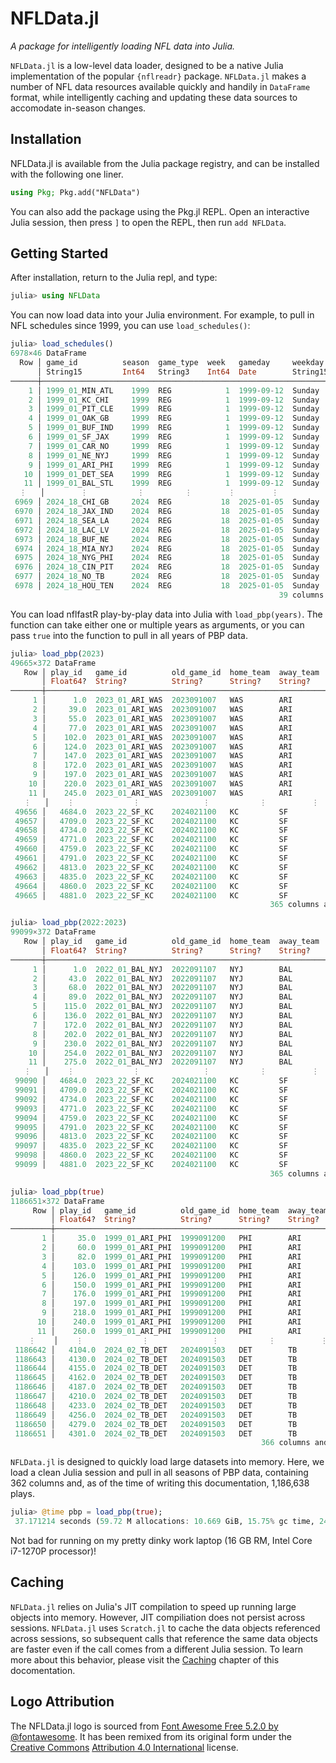# NFLData.jl

*A package for intelligently loading NFL data into Julia.*

`NFLData.jl` is a low-level data loader, designed to be a native Julia implementation of the popular `{nflreadr}` package. `NFLData.jl` makes a number of NFL data resources available quickly and handily in `DataFrame` format, while intelligently caching and updating these data sources to accomodate in-season changes.

## Installation

NFLData.jl is available from the Julia package registry, and can be installed with the following one liner.

```julia
using Pkg; Pkg.add("NFLData")
```
You can also add the package using the Pkg.jl REPL. Open an interactive Julia session, then press `]` to open the REPL, then run `add NFLData`.

## Getting Started

After installation, return to the Julia repl, and type:

```julia
julia> using NFLData
```

You can now load data into your Julia environment. For example, to pull in NFL schedules since 1999, you can use `load_schedules()`:

```julia
julia> load_schedules()
6978×46 DataFrame
  Row │ game_id          season  game_type  week   gameday     weekday   gametime  away_te ⋯
      │ String15         Int64   String3    Int64  Date        String15  Time      String3 ⋯
──────┼─────────────────────────────────────────────────────────────────────────────────────
    1 │ 1999_01_MIN_ATL    1999  REG            1  1999-09-12  Sunday    missing   MIN     ⋯
    2 │ 1999_01_KC_CHI     1999  REG            1  1999-09-12  Sunday    missing   KC
    3 │ 1999_01_PIT_CLE    1999  REG            1  1999-09-12  Sunday    missing   PIT
    4 │ 1999_01_OAK_GB     1999  REG            1  1999-09-12  Sunday    missing   OAK
    5 │ 1999_01_BUF_IND    1999  REG            1  1999-09-12  Sunday    missing   BUF     ⋯
    6 │ 1999_01_SF_JAX     1999  REG            1  1999-09-12  Sunday    missing   SF
    7 │ 1999_01_CAR_NO     1999  REG            1  1999-09-12  Sunday    missing   CAR
    8 │ 1999_01_NE_NYJ     1999  REG            1  1999-09-12  Sunday    missing   NE
    9 │ 1999_01_ARI_PHI    1999  REG            1  1999-09-12  Sunday    missing   ARI     ⋯
   10 │ 1999_01_DET_SEA    1999  REG            1  1999-09-12  Sunday    missing   DET
   11 │ 1999_01_BAL_STL    1999  REG            1  1999-09-12  Sunday    missing   BAL
  ⋮   │        ⋮           ⋮         ⋮        ⋮        ⋮          ⋮         ⋮          ⋮   ⋱
 6969 │ 2024_18_CHI_GB     2024  REG           18  2025-01-05  Sunday    13:00:00  CHI
 6970 │ 2024_18_JAX_IND    2024  REG           18  2025-01-05  Sunday    13:00:00  JAX     ⋯
 6971 │ 2024_18_SEA_LA     2024  REG           18  2025-01-05  Sunday    13:00:00  SEA
 6972 │ 2024_18_LAC_LV     2024  REG           18  2025-01-05  Sunday    13:00:00  LAC
 6973 │ 2024_18_BUF_NE     2024  REG           18  2025-01-05  Sunday    13:00:00  BUF
 6974 │ 2024_18_MIA_NYJ    2024  REG           18  2025-01-05  Sunday    13:00:00  MIA     ⋯
 6975 │ 2024_18_NYG_PHI    2024  REG           18  2025-01-05  Sunday    13:00:00  NYG
 6976 │ 2024_18_CIN_PIT    2024  REG           18  2025-01-05  Sunday    13:00:00  CIN
 6977 │ 2024_18_NO_TB      2024  REG           18  2025-01-05  Sunday    13:00:00  NO
 6978 │ 2024_18_HOU_TEN    2024  REG           18  2025-01-05  Sunday    13:00:00  HOU     ⋯
                                                            39 columns and 6957 rows omitted
```

You can load nflfastR play-by-play data into Julia with `load_pbp(years)`. The function can take either one or multiple years as arguments, or you can pass `true` into the function to pull in all years of PBP data.

```julia
julia> load_pbp(2023)
49665×372 DataFrame
   Row │ play_id   game_id          old_game_id  home_team  away_team  season_type  week   ⋯
       │ Float64?  String?          String?      String?    String?    String?      Int32? ⋯
───────┼────────────────────────────────────────────────────────────────────────────────────
     1 │      1.0  2023_01_ARI_WAS  2023091007   WAS        ARI        REG               1 ⋯
     2 │     39.0  2023_01_ARI_WAS  2023091007   WAS        ARI        REG               1
     3 │     55.0  2023_01_ARI_WAS  2023091007   WAS        ARI        REG               1
     4 │     77.0  2023_01_ARI_WAS  2023091007   WAS        ARI        REG               1
     5 │    102.0  2023_01_ARI_WAS  2023091007   WAS        ARI        REG               1 ⋯
     6 │    124.0  2023_01_ARI_WAS  2023091007   WAS        ARI        REG               1
     7 │    147.0  2023_01_ARI_WAS  2023091007   WAS        ARI        REG               1
     8 │    172.0  2023_01_ARI_WAS  2023091007   WAS        ARI        REG               1
     9 │    197.0  2023_01_ARI_WAS  2023091007   WAS        ARI        REG               1 ⋯
    10 │    220.0  2023_01_ARI_WAS  2023091007   WAS        ARI        REG               1
    11 │    245.0  2023_01_ARI_WAS  2023091007   WAS        ARI        REG               1
   ⋮   │    ⋮             ⋮              ⋮           ⋮          ⋮           ⋮         ⋮    ⋱
 49656 │   4684.0  2023_22_SF_KC    2024021100   KC         SF         POST             22
 49657 │   4709.0  2023_22_SF_KC    2024021100   KC         SF         POST             22 ⋯
 49658 │   4734.0  2023_22_SF_KC    2024021100   KC         SF         POST             22
 49659 │   4771.0  2023_22_SF_KC    2024021100   KC         SF         POST             22
 49660 │   4759.0  2023_22_SF_KC    2024021100   KC         SF         POST             22
 49661 │   4791.0  2023_22_SF_KC    2024021100   KC         SF         POST             22 ⋯
 49662 │   4813.0  2023_22_SF_KC    2024021100   KC         SF         POST             22
 49663 │   4835.0  2023_22_SF_KC    2024021100   KC         SF         POST             22
 49664 │   4860.0  2023_22_SF_KC    2024021100   KC         SF         POST             22
 49665 │   4881.0  2023_22_SF_KC    2024021100   KC         SF         POST             22 ⋯
                                                          365 columns and 49644 rows omitted

julia> load_pbp(2022:2023)
99099×372 DataFrame
   Row │ play_id   game_id          old_game_id  home_team  away_team  season_type  week   ⋯
       │ Float64?  String?          String?      String?    String?    String?      Int32? ⋯
───────┼────────────────────────────────────────────────────────────────────────────────────
     1 │      1.0  2022_01_BAL_NYJ  2022091107   NYJ        BAL        REG               1 ⋯
     2 │     43.0  2022_01_BAL_NYJ  2022091107   NYJ        BAL        REG               1
     3 │     68.0  2022_01_BAL_NYJ  2022091107   NYJ        BAL        REG               1
     4 │     89.0  2022_01_BAL_NYJ  2022091107   NYJ        BAL        REG               1
     5 │    115.0  2022_01_BAL_NYJ  2022091107   NYJ        BAL        REG               1 ⋯
     6 │    136.0  2022_01_BAL_NYJ  2022091107   NYJ        BAL        REG               1
     7 │    172.0  2022_01_BAL_NYJ  2022091107   NYJ        BAL        REG               1
     8 │    202.0  2022_01_BAL_NYJ  2022091107   NYJ        BAL        REG               1
     9 │    230.0  2022_01_BAL_NYJ  2022091107   NYJ        BAL        REG               1 ⋯
    10 │    254.0  2022_01_BAL_NYJ  2022091107   NYJ        BAL        REG               1
    11 │    275.0  2022_01_BAL_NYJ  2022091107   NYJ        BAL        REG               1
   ⋮   │    ⋮             ⋮              ⋮           ⋮          ⋮           ⋮         ⋮    ⋱
 99090 │   4684.0  2023_22_SF_KC    2024021100   KC         SF         POST             22
 99091 │   4709.0  2023_22_SF_KC    2024021100   KC         SF         POST             22 ⋯
 99092 │   4734.0  2023_22_SF_KC    2024021100   KC         SF         POST             22
 99093 │   4771.0  2023_22_SF_KC    2024021100   KC         SF         POST             22
 99094 │   4759.0  2023_22_SF_KC    2024021100   KC         SF         POST             22
 99095 │   4791.0  2023_22_SF_KC    2024021100   KC         SF         POST             22 ⋯
 99096 │   4813.0  2023_22_SF_KC    2024021100   KC         SF         POST             22
 99097 │   4835.0  2023_22_SF_KC    2024021100   KC         SF         POST             22
 99098 │   4860.0  2023_22_SF_KC    2024021100   KC         SF         POST             22
 99099 │   4881.0  2023_22_SF_KC    2024021100   KC         SF         POST             22 ⋯
                                                          365 columns and 99078 rows omitted

julia> load_pbp(true)
1186651×372 DataFrame
     Row │ play_id   game_id          old_game_id  home_team  away_team  season_type  week ⋯
         │ Float64?  String?          String?      String?    String?    String?      Int3 ⋯
─────────┼──────────────────────────────────────────────────────────────────────────────────
       1 │     35.0  1999_01_ARI_PHI  1999091200   PHI        ARI        REG               ⋯
       2 │     60.0  1999_01_ARI_PHI  1999091200   PHI        ARI        REG
       3 │     82.0  1999_01_ARI_PHI  1999091200   PHI        ARI        REG
       4 │    103.0  1999_01_ARI_PHI  1999091200   PHI        ARI        REG
       5 │    126.0  1999_01_ARI_PHI  1999091200   PHI        ARI        REG               ⋯
       6 │    150.0  1999_01_ARI_PHI  1999091200   PHI        ARI        REG
       7 │    176.0  1999_01_ARI_PHI  1999091200   PHI        ARI        REG
       8 │    197.0  1999_01_ARI_PHI  1999091200   PHI        ARI        REG
       9 │    218.0  1999_01_ARI_PHI  1999091200   PHI        ARI        REG               ⋯
      10 │    240.0  1999_01_ARI_PHI  1999091200   PHI        ARI        REG
      11 │    260.0  1999_01_ARI_PHI  1999091200   PHI        ARI        REG
    ⋮    │    ⋮             ⋮              ⋮           ⋮          ⋮           ⋮         ⋮  ⋱
 1186642 │   4104.0  2024_02_TB_DET   2024091503   DET        TB         REG
 1186643 │   4130.0  2024_02_TB_DET   2024091503   DET        TB         REG               ⋯
 1186644 │   4155.0  2024_02_TB_DET   2024091503   DET        TB         REG
 1186645 │   4162.0  2024_02_TB_DET   2024091503   DET        TB         REG
 1186646 │   4187.0  2024_02_TB_DET   2024091503   DET        TB         REG
 1186647 │   4210.0  2024_02_TB_DET   2024091503   DET        TB         REG               ⋯
 1186648 │   4233.0  2024_02_TB_DET   2024091503   DET        TB         REG
 1186649 │   4256.0  2024_02_TB_DET   2024091503   DET        TB         REG
 1186650 │   4279.0  2024_02_TB_DET   2024091503   DET        TB         REG
 1186651 │   4301.0  2024_02_TB_DET   2024091503   DET        TB         REG               ⋯
                                                        366 columns and 1186630 rows omitted
```

 `NFLData.jl` is designed to quickly load large datasets into memory. Here, we load a clean Julia session and pull in all seasons of PBP data, containing 362 columns and, as of the time of writing this documentation, 1,186,638 plays.

```julia
julia> @time pbp = load_pbp(true);
 37.171214 seconds (59.72 M allocations: 10.669 GiB, 15.75% gc time, 24.79% compilation time: <1% of which was recompilation)

```

Not bad for running on my pretty dinky work laptop (16 GB RM, Intel Core i7-1270P processor)!

## Caching

`NFLData.jl` relies on Julia's JIT compilation to speed up running large objects into memory. However, JIT compiliation does not persist across sessions. `NFLData.jl` uses `Scratch.jl` to cache the data objects referenced across sessions, so subsequent calls that reference the same data objects are faster even if the call comes from a different Julia session. To learn more about this behavior, please visit the [Caching](caching.md) chapter of this docomentation.

## Logo Attribution
The NFLData.jl logo is sourced from [Font Awesome Free 5.2.0 by @fontawesome](https://fontawesome.com). It has been remixed from its original form under the [Creative Commons](https://en.wikipedia.org/wiki/en:Creative_Commons) [Attribution 4.0 International](https://creativecommons.org/licenses/by/4.0/deed.en) license.
